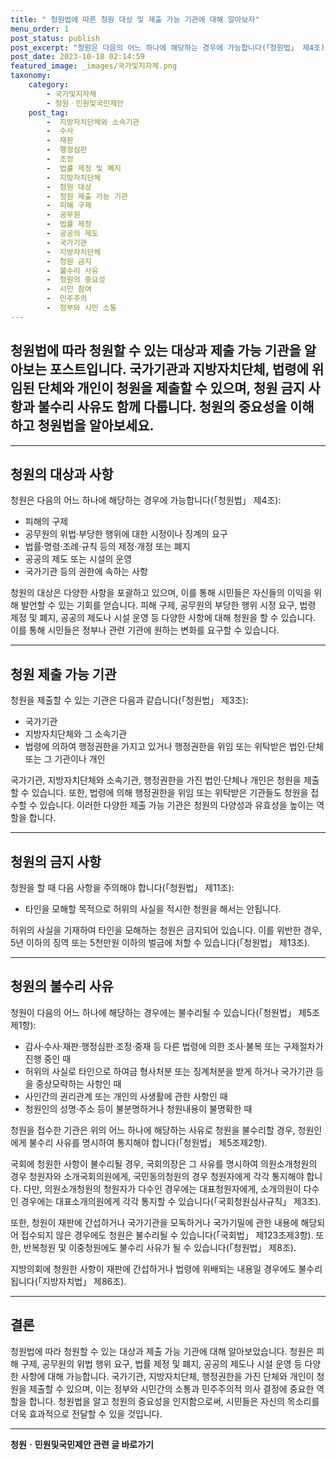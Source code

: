 ```yaml
---
title: " 청원법에 따른 청원 대상 및 제출 가능 기관에 대해 알아보자"
menu_order: 1
post_status: publish
post_excerpt: "청원은 다음의 어느 하나에 해당하는 경우에 가능합니다(「청원법」 제4조):"
post_date: 2023-10-18 02:14:59
featured_image: _images/국가및지자체.png
taxonomy:
    category:
        - 국가및지자체
        - 청원ㆍ민원및국민제안
    post_tag:
        -  지방자치단체와 소속기관
        -  수사
        -  재판
        -  행정심판
        -  조정
        -  법률 제정 및 폐지
        -  지방자치단체
        -  청원 대상
        -  청원 제출 가능 기관
        -  피해 구제
        -  공무원
        -  법률 제정
        -  공공의 제도
        -  국가기관
        -  지방자치단체
        -  청원 금지
        -  불수리 사유
        -  청원의 중요성
        -  시민 참여
        -  민주주의
        -  정부와 시민 소통
---
```



##  청원법에 따라 청원할 수 있는 대상과 제출 가능 기관을 알아보는 포스트입니다. 국가기관과 지방자치단체, 법령에 위임된 단체와 개인이 청원을 제출할 수 있으며, 청원 금지 사항과 불수리 사유도 함께 다룹니다. 청원의 중요성을 이해하고 청원법을 알아보세요.

---

##  청원의 대상과 사항

청원은 다음의 어느 하나에 해당하는 경우에 가능합니다(「청원법」 제4조):
- 피해의 구제
- 공무원의 위법·부당한 행위에 대한 시정이나 징계의 요구
- 법률·명령·조례·규칙 등의 제정·개정 또는 폐지
- 공공의 제도 또는 시설의 운영
- 국가기관 등의 권한에 속하는 사항

청원의 대상은 다양한 사항을 포괄하고 있으며, 이를 통해 시민들은 자신들의 이익을 위해 발언할 수 있는 기회를 얻습니다. 피해 구제, 공무원의 부당한 행위 시정 요구, 법령 제정 및 폐지, 공공의 제도나 시설 운영 등 다양한 사항에 대해 청원을 할 수 있습니다. 이를 통해 시민들은 정부나 관련 기관에 원하는 변화를 요구할 수 있습니다.

---

##  청원 제출 가능 기관

청원을 제출할 수 있는 기관은 다음과 같습니다(「청원법」 제3조):
- 국가기관
- 지방자치단체와 그 소속기관
- 법령에 의하여 행정권한을 가지고 있거나 행정권한을 위임 또는 위탁받은 법인·단체 또는 그 기관이나 개인

국가기관, 지방자치단체와 소속기관, 행정권한을 가진 법인·단체나 개인은 청원을 제출할 수 있습니다. 또한, 법령에 의해 행정권한을 위임 또는 위탁받은 기관들도 청원을 접수할 수 있습니다. 이러한 다양한 제출 가능 기관은 청원의 다양성과 유효성을 높이는 역할을 합니다.

---

##  청원의 금지 사항

청원을 할 때 다음 사항을 주의해야 합니다(「청원법」 제11조):
- 타인을 모해할 목적으로 허위의 사실을 적시한 청원을 해서는 안됩니다.

허위의 사실을 기재하여 타인을 모해하는 청원은 금지되어 있습니다. 이를 위반한 경우, 5년 이하의 징역 또는 5천만원 이하의 벌금에 처할 수 있습니다(「청원법」 제13조).

---

##  청원의 불수리 사유

청원이 다음의 어느 하나에 해당하는 경우에는 불수리될 수 있습니다(「청원법」 제5조제1항):
- 감사·수사·재판·행정심판·조정·중재 등 다른 법령에 의한 조사·불복 또는 구제절차가 진행 중인 때
- 허위의 사실로 타인으로 하여금 형사처분 또는 징계처분을 받게 하거나 국가기관 등을 중상모략하는 사항인 때
- 사인간의 권리관계 또는 개인의 사생활에 관한 사항인 때
- 청원인의 성명·주소 등이 불분명하거나 청원내용이 불명확한 때

청원을 접수한 기관은 위의 어느 하나에 해당하는 사유로 청원을 불수리할 경우, 청원인에게 불수리 사유를 명시하여 통지해야 합니다(「청원법」 제5조제2항).

국회에 청원한 사항이 불수리될 경우, 국회의장은 그 사유를 명시하여 의원소개청원의 경우 청원자와 소개국회의원에게, 국민동의청원의 경우 청원자에게 각각 통지해야 합니다. 다만, 의원소개청원의 청원자가 다수인 경우에는 대표청원자에게, 소개의원이 다수인 경우에는 대표소개의원에게 각각 통지할 수 있습니다(「국회청원심사규칙」 제3조).

또한, 청원이 재판에 간섭하거나 국가기관을 모독하거나 국가기밀에 관한 내용에 해당되어 접수되지 않은 경우에도 청원은 불수리될 수 있습니다(「국회법」 제123조제3항). 또한, 반복청원 및 이중청원에도 불수리 사유가 될 수 있습니다(「청원법」 제8조).

지방의회에 청원한 사항이 재판에 간섭하거나 법령에 위배되는 내용일 경우에도 불수리됩니다(「지방자치법」 제86조).

---

## 결론

청원법에 따라 청원할 수 있는 대상과 제출 가능 기관에 대해 알아보았습니다. 청원은 피해 구제, 공무원의 위법 행위 요구, 법률 제정 및 폐지, 공공의 제도나 시설 운영 등 다양한 사항에 대해 가능합니다. 국가기관, 지방자치단체, 행정권한을 가진 단체와 개인이 청원을 제출할 수 있으며, 이는 정부와 시민간의 소통과 민주주의적 의사 결정에 중요한 역할을 합니다. 청원법을 알고 청원의 중요성을 인지함으로써, 시민들은 자신의 목소리를 더욱 효과적으로 전달할 수 있을 것입니다.
<!-- wp:separator -->
<hr class="wp-block-separator has-alpha-channel-opacity"/>
<!-- /wp:separator -->

<!-- wp:group {"backgroundColor":"base","layout":{"type":"constrained"}} -->
<div class="wp-block-group has-base-background-color has-background"><!-- wp:paragraph {"align":"center","fontSize":"medium"} -->
<p class="has-text-align-center has-large-font-size"><strong>청원ㆍ민원및국민제안 관련 글 바로가기</strong></p>
<!-- /wp:paragraph -->


<!-- wp:latest-posts
{"categories":[{"id":7340,"count":19,"description":"","link":"https://uknowlaw.com/category/%ec%b2%ad%ec%9b%90%e3%86%8d%eb%af%bc%ec%9b%90%eb%b0%8f%ea%b5%ad%eb%af%bc%ec%a0%9c%ec%95%88/","name":"청원ㆍ민원및국민제안","slug":"청원ㆍ민원및국민제안","taxonomy":"category","parent":0,"meta":[],"_links":{"self":[{"href":"https://uknowlaw.com/wp-json/wp/v2/categories/7340"}],"collection":[{"href":"https://uknowlaw.com/wp-json/wp/v2/categories"}],"about":[{"href":"https://uknowlaw.com/wp-json/wp/v2/taxonomies/category"}],"wp:post_type":[{"href":"https://uknowlaw.com/wp-json/wp/v2/posts?categories=7340"}],"curies":[{"name":"wp","href":"https://api.w.org/{rel}","templated":true}]}}],"postsToShow":100,"excerptLength":28,"postLayout":"grid","columns":2,"featuredImageAlign":"left","featuredImageSizeSlug":"large","fontSize":"small"} /--></div>
<!-- /wp:group -->